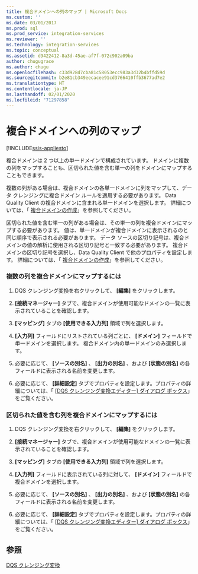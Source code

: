 ```yaml
---
title: 複合ドメインへの列のマップ | Microsoft Docs
ms.custom: ''
ms.date: 03/01/2017
ms.prod: sql
ms.prod_service: integration-services
ms.reviewer: ''
ms.technology: integration-services
ms.topic: conceptual
ms.assetid: d9422412-8a3d-45ae-af7f-072c902a09ba
author: chugugrace
ms.author: chugu
ms.openlocfilehash: c33d928d7cba81c58053ecc983a3d32b4bffd59d
ms.sourcegitcommit: b2e81cb349eecacee91cd3766410ffb3677ad7e2
ms.translationtype: HT
ms.contentlocale: ja-JP
ms.lasthandoff: 02/01/2020
ms.locfileid: "71297858"
---
```

# <a name="map-columns-to-composite-domains"></a>複合ドメインへの列のマップ

[!INCLUDE[ssis-appliesto](../../../includes/ssis-appliesto-ssvrpluslinux-asdb-asdw-xxx.md)]


  複合ドメインは 2 つ以上の単一ドメインで構成されています。 ドメインに複数の列をマップすることも、区切られた値を含む単一の列をドメインにマップすることもできます。  
  
 複数の列がある場合は、複合ドメインの各単一ドメインに列をマップして、データ クレンジングに複合ドメイン ルールを適用する必要があります。 Data Quality Client の複合ドメインに含まれる単一ドメインを選択します。 詳細については、「 [複合ドメインの作成](../../../data-quality-services/create-a-composite-domain.md)」を参照してください。  
  
 区切られた値を含む単一の列がある場合は、その単一の列を複合ドメインにマップする必要があります。 値は、単一ドメインが複合ドメインに表示されるのと同じ順序で表示される必要があります。 データ ソースの区切り記号は、複合ドメインの値の解析に使用される区切り記号と一致する必要があります。 複合ドメインの区切り記号を選択し、Data Quality Client で他のプロパティを設定します。 詳細については、「 [複合ドメインの作成](../../../data-quality-services/create-a-composite-domain.md)」を参照してください。  
  
### <a name="to-map-multiple-columns-to-a-composite-domain"></a>複数の列を複合ドメインにマップするには  
  
1.  DQS クレンジング変換を右クリックして、 **[編集]** をクリックします。  
  
2.  **[接続マネージャー]** タブで、複合ドメインが使用可能なドメインの一覧に表示されていることを確認します。  
  
3.  **[マッピング]** タブの **[使用できる入力列]** 領域で列を選択します。  
  
4.  **[入力列]** フィールドにリストされている列ごとに、 **[ドメイン]** フィールドで単一ドメインを選択します。 複合ドメイン内の単一ドメインのみ選択します。  
  
5.  必要に応じて、 **[ソースの別名]** 、 **[出力の別名]** 、および **[状態の別名]** の各フィールドに表示される名前を変更します。  
  
6.  必要に応じて、 **[詳細設定]** タブでプロパティを設定します。プロパティの詳細については、「 [[DQS クレンジング変換エディター] ダイアログ ボックス](../../../integration-services/data-flow/transformations/dqs-cleansing-transformation-editor-dialog-box.md)」をご覧ください。  
  
### <a name="to-map-a-column-with-delimited-values-to-a-composite-domain"></a>区切られた値を含む列を複合ドメインにマップするには  
  
1.  DQS クレンジング変換を右クリックして、 **[編集]** をクリックします。  
  
2.  **[接続マネージャー]** タブで、複合ドメインが使用可能なドメインの一覧に表示されていることを確認します。  
  
3.  **[マッピング]** タブの **[使用できる入力列]** 領域で列を選択します。  
  
4.  **[入力列]** フィールドに表示されている列に対して、 **[ドメイン]** フィールドで複合ドメインを選択します。  
  
5.  必要に応じて、 **[ソースの別名]** 、 **[出力の別名]** 、および **[状態の別名]** の各フィールドに表示される名前を変更します。  
  
6.  必要に応じて、 **[詳細設定]** タブでプロパティを設定します。プロパティの詳細については、「 [[DQS クレンジング変換エディター] ダイアログ ボックス](../../../integration-services/data-flow/transformations/dqs-cleansing-transformation-editor-dialog-box.md)」をご覧ください。  
  
## <a name="see-also"></a>参照  
 [DQS クレンジング変換](../../../integration-services/data-flow/transformations/dqs-cleansing-transformation.md)  
  
  
